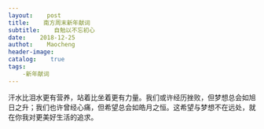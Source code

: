 ```yaml
---
layout:    post
title:    南方周末新年献词
subtitle:    自勉以不忘初心
date:    2018-12-25
authot:    Maocheng
header-image:
catalog:    true
tags:
    -新年献词
---
```


汗水比泪水更有营养，站着比坐着更有力量。我们或许经历挫败，但梦想总会如旭日之升；我们也许曾经心痛，但希望总会如皓月之恒。这希望与梦想不在远处，就在你我对更美好生活的追求。
